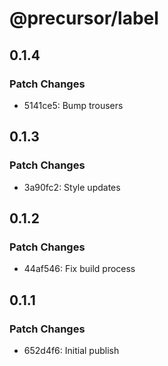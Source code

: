 # @precursor/label

## 0.1.4

### Patch Changes

-   5141ce5: Bump trousers

## 0.1.3

### Patch Changes

-   3a90fc2: Style updates

## 0.1.2

### Patch Changes

-   44af546: Fix build process

## 0.1.1

### Patch Changes

-   652d4f6: Initial publish
